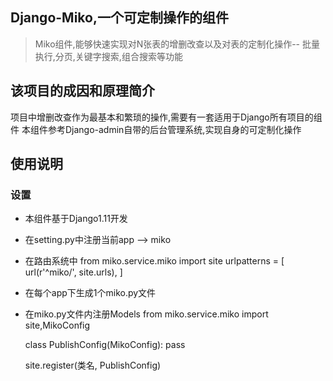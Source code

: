 ## Django-Miko,一个可定制操作的组件

>Miko组件,能够快速实现对N张表的增删改查以及对表的定制化操作-- 批量执行,分页,关键字搜索,组合搜索等功能

## 该项目的成因和原理简介

项目中增删改查作为最基本和繁琐的操作,需要有一套适用于Django所有项目的组件
本组件参考Django-admin自带的后台管理系统,实现自身的可定制化操作

## 使用说明

### 设置

- 本组件基于Django1.11开发
- 在setting.py中注册当前app --> miko
- 在路由系统中
  from miko.service.miko import site
  urlpatterns = [
    url(r'^miko/', site.urls),
  ]
- 在每个app下生成1个miko.py文件
- 在miko.py文件内注册Models
  from miko.service.miko import site,MikoConfig
  
  class PublishConfig(MikoConfig):
    pass
    
  site.register(类名, PublishConfig)
  
  
  
  




